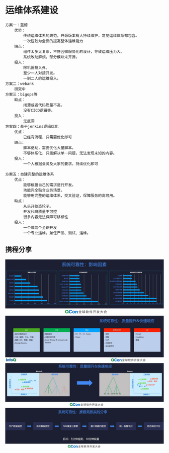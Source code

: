 # 运维体系建设

```text
方案一：蓝鲸
    优势：
        传统运维体系的典范，开源版本有人持续维护，常见运维体系都包含。
        一次性较为全面的提高整体运维能力
    缺点：
        组件太多太复杂，不符合微服务化的设计，导致运维压力大。
        系统改动麻烦，部分模块未开源。
    投入：
        除机器投入外。
        至少一人对接开发。
        一到二人的运维投入。
方案二：webank
    研究中
方案三：bigops等
    缺点：
        闭源或者代码质量不高。
        没有CICD逻辑等。
    投入：
        无底洞
方案四：基于jenkins逻辑优化
    优点：
        已经有流程，只需要优化即可
    缺点:
        脚本驱动，需要优化大量脚本。
        不够体系化，只能解决单一问题，无法发现未知的内容。
    投入：
        一个人根据业务及大家的要求，持续优化即可

方案五：自建完整的运维体系
    优点：
        能够根据自己的需求进行开发。
        功能完全贴合业务场景。
        能够用完整的运维体系，交叉验证，保障服务的高可用。
    缺点：
        从头开始造轮子。
        开发代码质量不可控
        很多内容无法保障可移植性
    投入：
        一个或两个全职开发
        一个专业运维，兼任产品、测试、运维。
```

## 携程分享

![系统可靠性](./assets/系统可靠性-影响因素.jpeg)
![系统可靠性](./assets/系统可靠性-提升.jpeg)
![系统可靠性](./assets/系统可靠性-成本投入.jpeg)
![系统可靠性](./assets/系统可靠性-监控报警.jpeg)
